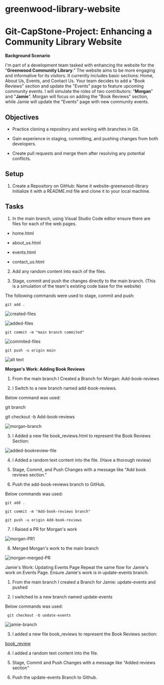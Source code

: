 # greenwood-library-website

# Git-CapStone-Project: Enhancing a Community Library Website

**Background Scenario**

I'm part of a development team tasked with enhancing the website for the "**Greenwood Community Library**." 
The website aims to be more engaging and informative for its visitors. It currently includes basic sections: 
Home, About Us, Events, and Contact Us. Your team decides to add a "Book Reviews" section and update the "Events" 
page to feature upcoming community events.
I will simulate the roles of two contributors: "**Morgan**" and "**Jamie**". Morgan will focus on adding the "Book 
Reviews" section, while Jamie will update the "Events" page with new community events.

## Objectives

* Practice cloning a repository and working with branches in Git.

* Gain experience in staging, committing, and pushing changes from both developers.

* Create pull requests and merge them after resolving any potential conflicts.


## Setup

1. Create a Repository on GitHub:
Name it website-greenwood-library
Initialize it with a README.md file and clone it to your local machine.

## Tasks

1. In the main branch, using Visual Studio Code editor ensure there are files for each of the web pages.

* home.html

* about_us.html

* events.html

* contact_us.html

2. Add any random content into each of the files.

3. Stage, commit and push the changes directly to the main branch. (This is a simulation of the team's existing code base for the website)

The following commands were used to stage, commit and push:

`git add . `

![created-files](images/created-html-files.png)

![added-files](images/Added-files.png)


`git commit -m "main branch commited"`

![commited-files](images/commited-files.png)


`git push -u origin main`

![alt text](images/Pushed-files.png)


**Morgan's Work: Adding Book Reviews**

1. From the main branch I Created a Branch for Morgan: 
Add-book-reviews

2. I Switch to a new branch named add-book-reviews. 

Below command was used:

git branch

git checkout -b Add-book-reviews

![morgan-branch](images/morgan-branch.png)


3. I Added a new file book_reviews.html to represent the Book Reviews Section:

![added-bookreview-file](images/added-bookreview-file.png)


4. I Added a random text content into the file. (Have a thorough review)

5. Stage, Commit, and Push Changes with a message like "Add book reviews section."

6. Push the add-book-reviews branch to GitHub.
 
Below commands was used: 

`git add .`

`git commit -m "Add-book-reviews branch"`

`git push -u origin Add-book-reviews`

7. I Raised a PR for Morgan's work

![morgan-PR1](images/morgan-PR1.png)


8. Merged Morgan's work to the main branch

![morgan-merged-PR](images/morgan-merged-PR.png)


Jamie's Work: Updating Events Page
Repeat the same flow for Jamie's work on Events Page. Ensure Jamie's work is in update-events branch.

1. From the main branch I created a Branch for Jamie: update-events and pushed 

2. I switched to a new branch named update-events

Below commands was used:


` git checkout -b uodate-events`

![jamie-branch](images/jamie-branch.png)

3. I added a new file book_reviews to represent the Book Reviews section:

[book_review](book_review.html)

4. I added a random text content into the file.

5. Stage, Commit and Push Changes with a message like  "Added reviews section"

6. Push the update-events Branch to Github.